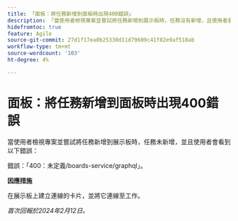 ```yaml
---
title: 「面板：將任務新增到面板時出現400錯誤」
description: 「當使用者檢視專案並嘗試將任務新增到展示板時，任務沒有新增，且使用者會看到錯誤訊息。 此問題有解決辦法。」
hidefromtoc: true
feature: Agile
source-git-commit: 27d1f17ea0b25330d11d79609c41f82e9af518ab
workflow-type: tm+mt
source-wordcount: '103'
ht-degree: 4%

---
```



# 面板：將任務新增到面板時出現400錯誤

當使用者檢視專案並嘗試將任務新增到展示板時，任務未新增，並且使用者會看到以下錯誤：

錯誤：「400：未定義/boards-service/graphql」。

**因應措施**

在展示板上建立連線的卡片，並將它連線至工作。

_首次回報於2024年2月12日。_
